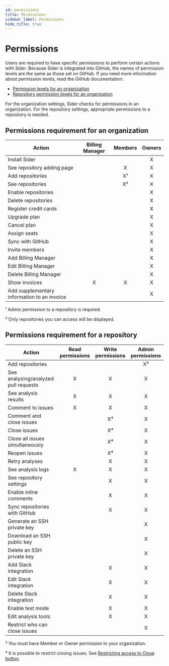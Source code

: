 ```yaml
---
id: permissions
title: Permissions
sidebar_label: Permissions
hide_title: true
---
```


# Permissions

Users are required to have specific permissions to perform certain actions with Sider.
Because Sider is integrated into GitHub, the names of permission levels are the same as those set on GitHub.
If you need more information about permission levels, read the GitHub documentation:

- [Permission levels for an organization](https://docs.github.com/en/free-pro-team@latest/github/setting-up-and-managing-organizations-and-teams/permission-levels-for-an-organization)
- [Repository permission levels for an organization](https://docs.github.com/en/free-pro-team@latest/github/setting-up-and-managing-organizations-and-teams/repository-permission-levels-for-an-organization)

For the organization settings, Sider checks for permissions in an organization. For the repository settings, appropriate permissions to a repository is needed.

## Permissions requirement for an organization

| Action                                     | Billing Manager | Members | Owners |
| ------------------------------------------ | :-------------: | :-----: | :----: |
| Install Sider                              |                 |         |   X    |
| See repository adding page                 |                 |    X    |   X    |
| Add repositories                           |                 |   X¹    |   X    |
| See repositories                           |                 |   X²    |   X    |
| Enable repositories                        |                 |         |   X    |
| Delete repositories                        |                 |         |   X    |
| Register credit cards                      |                 |         |   X    |
| Upgrade plan                               |                 |         |   X    |
| Cancel plan                                |                 |         |   X    |
| Assign seats                               |                 |         |   X    |
| Sync with GitHub                           |                 |         |   X    |
| Invite members                             |                 |         |   X    |
| Add Billing Manager                        |                 |         |   X    |
| Edit Billing Manager                       |                 |         |   X    |
| Delete Billing Manager                     |                 |         |   X    |
| Show invoices                              |        X        |    X    |   X    |
| Add supplementary information to an invoice |                 |         |   X    |

¹ Admin permission to a repository is required.

² Only repositories you can access will be displayed.

## Permissions requirement for a repository

| Action                               | Read permissions | Write permissions | Admin permissions |
| ------------------------------------ | :--------------: | :---------------: | :---------------: |
| Add repositories                     |                  |                   |        X³         |
| See analyzing/analyzed pull requests |        X         |         X         |         X         |
| See analysis results                 |        X         |         X         |         X         |
| Comment to issues                    |        X         |         X         |         X         |
| Comment and close issues             |                  |        X⁴         |         X         |
| Close issues                         |                  |        X⁴         |         X         |
| Close all issues simultaneously      |                  |        X⁴         |         X         |
| Reopen issues                        |                  |        X⁴         |         X         |
| Retry analyses                       |                  |         X         |         X         |
| See analysis logs                    |        X         |         X         |         X         |
| See repository settings              |                  |         X         |         X         |
| Enable inline comments               |                  |         X         |         X         |
| Sync repositories with GitHub        |                  |         X         |         X         |
| Generate an SSH private key          |                  |                   |         X         |
| Download an SSH public key           |                  |                   |         X         |
| Delete an SSH private key            |                  |                   |         X         |
| Add Slack integration                |                  |         X         |         X         |
| Edit Slack integration               |                  |         X         |         X         |
| Delete Slack integration             |                  |         X         |         X         |
| Enable test mode                     |                  |         X         |         X         |
| Edit analysis tools                  |                  |         X         |         X         |
| Restrict who can close issues        |                  |                   |         X         |

³ You must have Member or Owner permission to your organization.

⁴ It is possible to restrict closing issues. See [Restricting access to Close button](../advanced-settings/restricting-access-to-close-button.md).

